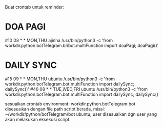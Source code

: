 Buat crontab untuk reminder:

# DOA PAGI
#10 08 * * MON,THU ajinha /usr/bin/python3 -c 'from workdir.python.botTelegram.bribot.multiFunction import doaPagi; doaPagi()'

# DAILY SYNC
#15 09 * * MON,THU ubuntu /usr/bin/python3 -c 'from workdir.python.botTelegram.bot.multiFunction import dailySync; dailySync()'
#40 08 * * TUE,WED,FRI ubuntu /usr/bin/python3 -c 'from workdir.python.botTelegram.bot.multiFunction import dailySync; dailySync()


sesuaikan crontab environment:
workdir.python.botTelegram.bot disesuaikan dengan file path script berada, misal: ~/workdir/python/botTelegram/bot
ubuntu, user disesuaikan dgn user yang akan melakukan eksekusi script.
